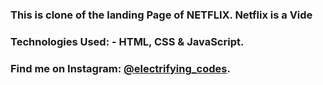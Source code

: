 ### This is clone of the landing Page of NETFLIX. Netflix is a Vide

### Technologies Used: - HTML, CSS & JavaScript.

### Find me on Instagram: [@electrifying_codes][instagram].

[instagram]: https://www.instagram.com/electrifying_codes
